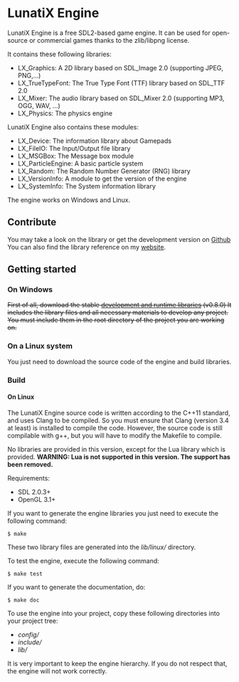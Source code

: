 # LunatiX Engine #

LunatiX Engine is a free SDL2-based game engine. It can be used for open-source or
commercial games thanks to the zlib/libpng license.

It contains these following libraries:
- LX\_Graphics: A 2D library based on SDL_Image 2.0 (supporting JPEG, PNG,...)
- LX\_TrueTypeFont: The True Type Font (TTF) library based on SDL_TTF 2.0
- LX\_Mixer: The audio library based on SDL_Mixer 2.0 (supporting MP3, OGG, WAV, ...)
- LX\_Physics: The physics engine

LunatiX Engine also contains these modules:
- LX\_Device: The information library about Gamepads
- LX\_FileIO: The Input/Output file library
- LX\_MSGBox: The Message box module
- LX\_ParticleEngine: A basic particle system
- LX\_Random: The Random Number Generator (RNG) library
- LX_VersionInfo: A module to get the version of the engine
- LX\_SystemInfo: The System information library

The engine works on Windows and Linux.

## Contribute ##

You may take a look on the library or get the development version
on [Github](https://github.com/Gumichan01/lunatix-engine) You can also find
the library reference on my [website](http://gumichan01.kappatau.fr/reference/lunatix-engine/v0.8.0/).

## Getting started ##
### On Windows ###

~~First of all, download the stable [development and runtime libraries](https://github.com/Gumichan01/lunatix-engine/releases/tag/LX-v0.8.0) (v0.8.0)
It includes the library files and all necessary materials to develop any project.
You must include them in the root directory of the project you are working on.~~

### On a Linux system ###

You just need to download the source code of the engine and build libraries.

### Build ###
#### On Linux ####

The LunatiX Engine source code is written according to the C++11 standard, and
uses Clang to be compiled.
So you must ensure that Clang (version 3.4 at least) is installed to compile the code.
However, the source code is still compilable with g++, but you will have to
modify the Makefile to compile.

No libraries are provided in this version, except for the Lua library which is
provided.
**WARNING: Lua is not supported in this version. The support has been removed.**

Requirements:
 - SDL 2.0.3+
 - OpenGL 3.1+


If you want to generate the engine libraries you just need
to execute the following command:

    $ make

These two library files are generated into the *lib/linux/* directory.

To test the engine, execute the following command:

    $ make test

If you want to generate the documentation, do:

    $ make doc

To use the engine into your project, copy these following directories
into your project tree:

 - *config/*
 - *include/*
 - *lib/*

It is very important to keep the engine hierarchy. If you do not respect that,
the engine will not work correctly.

